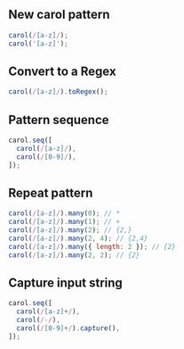 ## New carol pattern
```js
carol(/[a-z]/);
carol('[a-z]');
```

## Convert to a Regex
```js
carol(/[a-z]/).toRegex();
```

## Pattern sequence
```js
carol.seq([
  carol(/[a-z]/),
  carol(/[0-9]/),
]);
```

## Repeat pattern
```js
carol(/[a-z]/).many(0); // *
carol(/[a-z]/).many(1); // +
carol(/[a-z]/).many(2); // {2,}
carol(/[a-z]/).many(2, 4); // {2,4}
carol(/[a-z]/).many({ length: 2 }); // {2}
carol(/[a-z]/).many(2, 2); // {2}
```

## Capture input string
```js
carol.seq([
  carol(/[a-z]+/),
  carol(/-/),
  carol(/[0-9]+/).capture(),
]);
```
